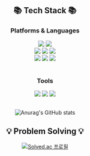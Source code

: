 <div align=center>
  <h2> 📚 Tech Stack 📚 </h2>
  <h3> Platforms & Languages </h3>
 </div>
 
 <div align="center">
    <img src="https://img.shields.io/badge/Java-007396?style=for-the-badge&logo=Java&logoColor=white"/>
    <img src="https://img.shields.io/badge/Python-3776AB?style=for-the-badge&logo=Python&logoColor=white"/>
    <br>
    <img src="https://img.shields.io/badge/Spring-6DB33F?style=for-the-badge&logo=Spring&logoColor=white"/>
    <img src="https://img.shields.io/badge/Spring Boot-6DB33F?style=for-the-badge&logo=Spring Boot&logoColor=white"/>
    <img src="https://img.shields.io/badge/React Native-09D3AC?style=for-the-badge&logo=Create React App&logoColor=white"/>
    <br>
    <img src="https://img.shields.io/badge/Mysql-4479A1?style=for-the-badge&logo=MySql&logoColor=white"/>
    <img src="https://img.shields.io/badge/AWS-232F3E?style=for-the-badge&logo=Amazon AWS&logoColor=white"/>
    <img src="https://img.shields.io/badge/Docker-2496ED?style=for-the-badge&logo=Docker&logoColor=white"/>
</div>
<br>
<div align=center>
  <h3> Tools </h3>
 </div>
<div align="center">
  <img src="https://img.shields.io/badge/Git-F05032?style=for-the-badge&logo=Git&logoColor=white"/>
  <img src="https://img.shields.io/badge/Visual Studio Code-007ACC?style=for-the-badge&logo=Visual Studio Code&logoColor=white"/>
  <img src="https://img.shields.io/badge/IntelliJ-000000?style=for-the-badge&logo=IntelliJ IDEA&logoColor=white"/>
 </div>
 
<br>
<div align=center>

  ![Anurag's GitHub stats](https://github-readme-stats.vercel.app/api?username=yuna4490&show_icons=true&theme=radical)
  
 <h2> 💡 Problem Solving 💡 </h2>
 
 [![Solved.ac
프로필](http://mazassumnida.wtf/api/v2/generate_badge?boj=yuna0125)](https://solved.ac/yuna0125)

 </div>

